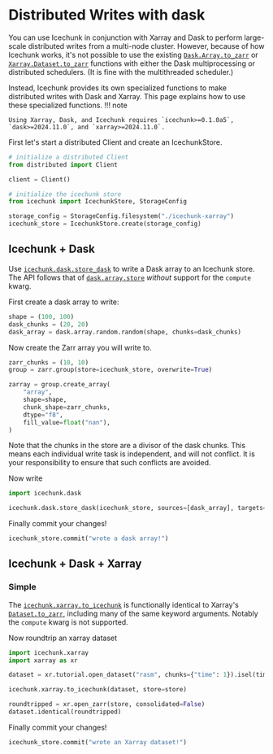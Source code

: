 # Distributed Writes with dask

You can use Icechunk in conjunction with Xarray and Dask to perform large-scale distributed writes from a multi-node cluster.
However, because of how Icechunk works, it's not possible to use the existing [`Dask.Array.to_zarr`](https://docs.dask.org/en/latest/generated/dask.array.to_zarr.html) or [`Xarray.Dataset.to_zarr`](https://docs.xarray.dev/en/latest/generated/xarray.Dataset.to_zarr.html) functions with either the Dask multiprocessing or distributed schedulers. (It is fine with the multithreaded scheduler.)

Instead, Icechunk provides its own specialized functions to make distributed writes with Dask and Xarray.
This page explains how to use these specialized functions.
!!! note

    Using Xarray, Dask, and Icechunk requires `icechunk>=0.1.0a5`, `dask>=2024.11.0`, and `xarray>=2024.11.0`.


First let's start a distributed Client and create an IcechunkStore.

```python
# initialize a distributed Client
from distributed import Client

client = Client()

# initialize the icechunk store
from icechunk import IcechunkStore, StorageConfig

storage_config = StorageConfig.filesystem("./icechunk-xarray")
icechunk_store = IcechunkStore.create(storage_config)
```

## Icechunk + Dask

Use [`icechunk.dask.store_dask`](./reference.md#icechunk.dask.store_dask) to write a Dask array to an Icechunk store.
The API follows that of [`dask.array.store`](https://docs.dask.org/en/stable/generated/dask.array.store.html) *without*
support for the `compute` kwarg.

First create a dask array to write:
```python
shape = (100, 100)
dask_chunks = (20, 20)
dask_array = dask.array.random.random(shape, chunks=dask_chunks)
```

Now create the Zarr array you will write to.
```python
zarr_chunks = (10, 10)
group = zarr.group(store=icechunk_store, overwrite=True)

zarray = group.create_array(
    "array",
    shape=shape,
    chunk_shape=zarr_chunks,
    dtype="f8",
    fill_value=float("nan"),
)
```
Note that the chunks in the store are a divisor of the dask chunks. This means each individual
write task is independent, and will not conflict. It is your responsibility to ensure that such
conflicts are avoided.

Now write
```python
import icechunk.dask

icechunk.dask.store_dask(icechunk_store, sources=[dask_array], targets=[zarray])
```

Finally commit your changes!
```python
icechunk_store.commit("wrote a dask array!")
```

## Icechunk + Dask + Xarray

### Simple

The [`icechunk.xarray.to_icechunk`](./reference.md#icechunk.xarray.to_icechunk) is functionally identical to Xarray's
[`Dataset.to_zarr`](https://docs.xarray.dev/en/stable/generated/xarray.Dataset.to_zarr.html), including many of the same keyword arguments.
Notably the ``compute`` kwarg is not supported.

Now roundtrip an xarray dataset
```python
import icechunk.xarray
import xarray as xr

dataset = xr.tutorial.open_dataset("rasm", chunks={"time": 1}).isel(time=slice(24))

icechunk.xarray.to_icechunk(dataset, store=store)

roundtripped = xr.open_zarr(store, consolidated=False)
dataset.identical(roundtripped)
```

Finally commit your changes!
```python
icechunk_store.commit("wrote an Xarray dataset!")
```
